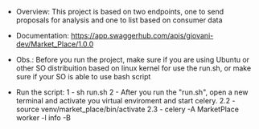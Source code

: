 * Overview: 
This project is based on two endpoints, one to send proposals for analysis and one to list based on consumer data

* Documentation: 
https://app.swaggerhub.com/apis/giovani-dev/Market_Place/1.0.0

* Obs.: 
Before you run the project, make sure if you are using Ubuntu or other SO distribuition based on linux kernel for use the run.sh, or make sure if your SO is able to use bash script

* Run the script: 
1 - sh run.sh
2 - After you run the "run.sh", open a new terminal and activate you virtual enviroment and start celery.
2.2 - source venv/market_place/bin/activate
2.3 - celery -A MarketPlace worker -l info -B

